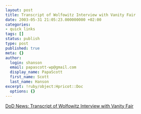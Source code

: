 ```yaml
---
layout: post
title: Transcript of Wolfowitz Interview with Vanity Fair
date: 2003-05-31 21:05:23.000000000 +02:00
categories:
- quick links
tags: []
status: publish
type: post
published: true
meta: {}
author:
  login: shanson
  email: papascott-wp@gmail.com
  display_name: PapaScott
  first_name: Scott
  last_name: Hanson
excerpt: !ruby/object:Hpricot::Doc
  options: {}
---
```

<p><a title="Did he really say what everyone says he said?" href="http://www.defenselink.mil/transcripts/2003/tr20030509-depsecdef0223.html">DoD News: Transcript of Wolfowitz Interview with Vanity Fair</a></p>
